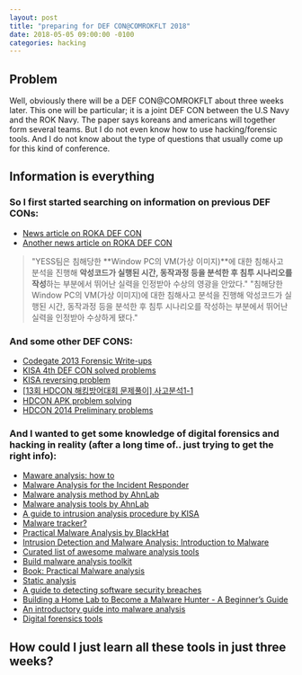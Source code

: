 ```yaml
---
layout: post
title: "preparing for DEF CON@COMROKFLT 2018"
date: 2018-05-05 09:00:00 -0100
categories: hacking
---
```

## Problem 
Well, obviously there will be a DEF CON@COMROKFLT about three weeks later. This one will be particular; it is a joint DEF CON between the U.S Navy and the ROK Navy. The paper says koreans and americans will together form several teams.
But I do not even know how to use hacking/forensic tools. And I do not know about the type of questions that usually come up for this kind of conference. 

## Information is everything
### So I first started searching on information on previous DEF CONs:

* [News article on ROKA DEF CON](http://www.ulsanfocus.com/news/articleView.html?idxno=110529)
* [Another news article on ROKA DEF CON](http://www.boannews.com/media/view.asp?idx=68388)

> "YESS팀은 침해당한 **Window PC의 VM(가상 이미지)**에 대한 침해사고 분석을 진행해 **악성코드가 실행된 시간, 동작과정 등을 분석한 후 침투 시나리오를 작성**하는 부분에서 뛰어난 실력을 인정받아 수상의 영광을 안았다." 
> "침해당한 Window PC의 VM(가상 이미지)에 대한 침해사고 분석을 진행해 악성코드가 실행된 시간, 동작과정 등을 분석한 후 침투 시나리오를 작성하는 부분에서 뛰어난 실력을 인정받아 수상하게 됐다."

### And some other DEF CONS:
* [Codegate 2013 Forensic Write-ups](http://forensicinsight.org/wp-content/uploads/2013/03/F-INSIGHT-CodeGate-2013-Write-ups.pdf)
* [KISA 4th DEF CON solved problems](boanchanggo.tistory.com/attachment/fk6.pdf)
* [KISA reversing problem](https://m.blog.naver.com/PostView.nhn?blogId=stop2y&logNo=221065167647&proxyReferer=https%3A%2F%2Fwww.google.co.kr%2F)
* [[13회 HDCON 해킹방어대회 문제풀이] 사고분석1-1](http://inspecting.tistory.com/10)
* [HDCON APK problem solving](https://m.blog.naver.com/PostView.nhn?blogId=minguu1515&logNo=220550493721&proxyReferer=https%3A%2F%2Fwww.google.co.kr%2F)
* [HDCON 2014 Preliminary problems](https://drive.google.com/drive/folders/0B6GQ8KsMK6dnc21lQnpTNW9zbzA0)

### And I wanted to get some knowledge of digital forensics and hacking in reality (after a long time of.. just trying to get the right info):

* [Maware analysis: how to](https://brunch.co.kr/@kali-km/5)
* [Malware Analysis for the Incident Responder](https://blogs.cisco.com/security/malware-analysis-for-the-incident-responder)
* [Malware analysis method by AhnLab](https://www.slideshare.net/youngjunchang14/slideshare-21143372)
* [Malware analysis tools by AhnLab](https://www.slideshare.net/youngjunchang14/ss-21477787?next_slideshow=1)
* [A guide to intrusion analysis procedure by KISA](https://www.kisa.or.kr/public/laws/laws3_View.jsp?cPage=6&mode=view&p_No=259&b_No=259&d_No=52&ST=T&SV=)
* [Malware tracker?](https://codeengn.com/file/conference/09/2013_CodeEngn_Conference_09_Malware_Tracker_[proneer].pdf)
* [Practical Malware Analysis by BlackHat](https://www.blackhat.com/presentations/bh-dc-07/Kendall_McMillan/Presentation/bh-dc-07-Kendall_McMillan.pdf)
* [Intrusion Detection and Malware Analysis: Introduction to Malware](https://pdfs.semanticscholar.org/presentation/268a/1a9788833ab9d0e6aad4e8bbb80a79d6c195.pdf)
* [Curated list of awesome malware analysis tools](https://github.com/rshipp/awesome-malware-analysis+&cd=6&hl=ko&ct=clnk&gl=kr)
* [Build malware analysis toolkit](https://zeltser.com/build-malware-analysis-toolkit/)
* [Book: Practical Malware analysis](http://venom630.free.fr/pdf/Practical_Malware_Analysis.pdf)
* [Static analysis](http://blog.daum.net/boy7407/17463080)
* [A guide to detecting software security breaches](http://www.kisa.or.kr/public/laws/laws3_View.jsp?cPage=6&mode=view&p_No=259&b_No=259&d_No=52&ST=T&SV=)
* [Building a Home Lab to Become a Malware Hunter - A Beginner’s Guide](https://www.alienvault.com/blogs/security-essentials/building-a-home-lab-to-become-a-malware-hunter-a-beginners-guide)
* [An introductory guide into malware analysis](https://0x00sec.org/t/an-introductory-guide-into-malware-analysis/2056)
* [Digital forensics tools](http://z3ta.kr/digital-forensics-tools)

## How could I just learn all these tools in just three weeks?
